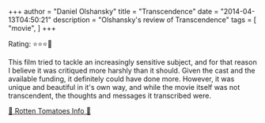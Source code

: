+++
author = "Daniel Olshansky"
title = "Transcendence"
date = "2014-04-13T04:50:21"
description = "Olshansky's review of Transcendence"
tags = [
    "movie",
]
+++

Rating: ⭐⭐⭐🌟

This film tried to tackle an increasingly sensitive subject, and for that reason I believe it was critiqued more harshly than it should. Given the cast and the available funding, it definitely could have done more. However, it was unique and beautiful in it's own way, and while the movie itself was not transcendent, the thoughts and messages it transcribed were.

[🍅 Rotten Tomatoes Info 🍅](https://www.rottentomatoes.com//m/transcendence_2014)